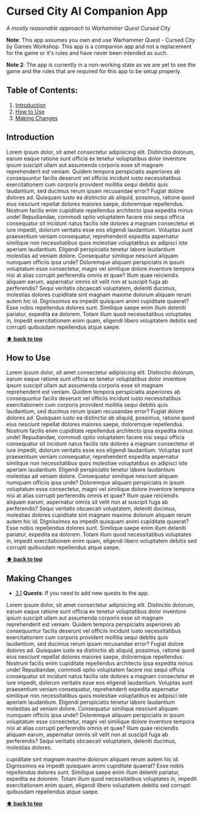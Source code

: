# Cursed City AI Companion App

_A mostly reasonable approach to Warhammer Quest Cursed City_

**Note**: This app assumes you own and use Warhammer Quest - Cursed City by Games Workshop. This app is a companion app and not a replacement for the game or it's rules and have never been intended as such.

**Note 2**: The app is currently in a non-working state as we are yet to see the game and the rules that are required for this app to be setup properly.

## Table of Contents:

1. [Introduction](#introduction)
1. [How to Use](#how-to-use)
1. [Making Changes](#making-changes)

## Introduction

Lorem ipsum dolor, sit amet consectetur adipisicing elit. Distinctio dolorum, earum eaque ratione sunt officia ex tenetur voluptatibus dolor inventore ipsum suscipit ullam aut assumenda corporis esse sit magnam reprehenderit est veniam. Quidem tempora perspiciatis asperiores ab consequuntur facilis deserunt vel officiis incidunt iusto necessitatibus exercitationem cum corporis provident mollitia sequi debitis quis laudantium, sed ducimus rerum ipsam recusandae error? Fugiat dolore dolores ad. Quisquam iusto ea distinctio ab aliquid, possimus, ratione quod eius nesciunt repellat dolores maiores saepe, doloremque repellendus. Nostrum facilis enim cupiditate repellendus architecto ipsa expedita minus unde! Repudiandae, commodi optio voluptatem facere nisi sequi officia consequatur sit incidunt natus facilis iste dolores a magnam consectetur et iure impedit, dolorum veritatis esse eos eligendi laudantium. Voluptas sunt praesentium veniam consequatur, reprehenderit expedita aspernatur similique non necessitatibus quos molestiae voluptatibus ex adipisci iste aperiam laudantium. Eligendi perspiciatis tenetur labore laudantium molestias ad veniam dolore. Consequatur similique nesciunt aliquam numquam officiis ipsa unde? Doloremque aliquam perspiciatis in ipsum voluptatum esse consectetur, magni vel similique dolore inventore tempora nisi at alias corrupti perferendis omnis et quae? Illum quae reiciendis aliquam earum, aspernatur omnis sit velit non at suscipit fuga ab perferendis? Sequi veritatis obcaecati voluptatem, deleniti ducimus, molestias dolores cupiditate sint magnam maxime dolorum aliquam rerum autem hic id. Dignissimos ea impedit quisquam animi cupiditate quaerat? Esse nobis repellendus dolores sunt. Similique saepe enim illum deleniti pariatur, expedita ea dolorem. Totam illum quod necessitatibus voluptates in, impedit exercitationem enim quam, eligendi libero voluptatem debitis sed corrupti quibusdam repellendus atque saepe.

**[⬆ back to top](#table-of-contents)**

## How to Use

Lorem ipsum dolor, sit amet consectetur adipisicing elit. Distinctio dolorum, earum eaque ratione sunt officia ex tenetur voluptatibus dolor inventore ipsum suscipit ullam aut assumenda corporis esse sit magnam reprehenderit est veniam. Quidem tempora perspiciatis asperiores ab consequuntur facilis deserunt vel officiis incidunt iusto necessitatibus exercitationem cum corporis provident mollitia sequi debitis quis laudantium, sed ducimus rerum ipsam recusandae error? Fugiat dolore dolores ad. Quisquam iusto ea distinctio ab aliquid, possimus, ratione quod eius nesciunt repellat dolores maiores saepe, doloremque repellendus. Nostrum facilis enim cupiditate repellendus architecto ipsa expedita minus unde! Repudiandae, commodi optio voluptatem facere nisi sequi officia consequatur sit incidunt natus facilis iste dolores a magnam consectetur et iure impedit, dolorum veritatis esse eos eligendi laudantium. Voluptas sunt praesentium veniam consequatur, reprehenderit expedita aspernatur similique non necessitatibus quos molestiae voluptatibus ex adipisci iste aperiam laudantium. Eligendi perspiciatis tenetur labore laudantium molestias ad veniam dolore. Consequatur similique nesciunt aliquam numquam officiis ipsa unde? Doloremque aliquam perspiciatis in ipsum voluptatum esse consectetur, magni vel similique dolore inventore tempora nisi at alias corrupti perferendis omnis et quae? Illum quae reiciendis aliquam earum, aspernatur omnis sit velit non at suscipit fuga ab perferendis? Sequi veritatis obcaecati voluptatem, deleniti ducimus, molestias dolores cupiditate sint magnam maxime dolorum aliquam rerum autem hic id. Dignissimos ea impedit quisquam animi cupiditate quaerat? Esse nobis repellendus dolores sunt. Similique saepe enim illum deleniti pariatur, expedita ea dolorem. Totam illum quod necessitatibus voluptates in, impedit exercitationem enim quam, eligendi libero voluptatem debitis sed corrupti quibusdam repellendus atque saepe.

**[⬆ back to top](#table-of-contents)**

## Making Changes

<a name="making--quests"></a><a name="3.1"></a>

- [3.1](#making--quests) **Quests**: If you need to add new quests to the app.

Lorem ipsum dolor, sit amet consectetur adipisicing elit. Distinctio dolorum, earum eaque ratione sunt officia ex tenetur voluptatibus dolor inventore ipsum suscipit ullam aut assumenda corporis esse sit magnam reprehenderit est veniam. Quidem tempora perspiciatis asperiores ab consequuntur facilis deserunt vel officiis incidunt iusto necessitatibus exercitationem cum corporis provident mollitia sequi debitis quis laudantium, sed ducimus rerum ipsam recusandae error? Fugiat dolore dolores ad. Quisquam iusto ea distinctio ab aliquid, possimus, ratione quod eius nesciunt repellat dolores maiores saepe, doloremque repellendus. Nostrum facilis enim cupiditate repellendus architecto ipsa expedita minus unde! Repudiandae, commodi optio voluptatem facere nisi sequi officia consequatur sit incidunt natus facilis iste dolores a magnam consectetur et iure impedit, dolorum veritatis esse eos eligendi laudantium. Voluptas sunt praesentium veniam consequatur, reprehenderit expedita aspernatur similique non necessitatibus quos molestiae voluptatibus ex adipisci iste aperiam laudantium. Eligendi perspiciatis tenetur labore laudantium molestias ad veniam dolore. Consequatur similique nesciunt aliquam numquam officiis ipsa unde? Doloremque aliquam perspiciatis in ipsum voluptatum esse consectetur, magni vel similique dolore inventore tempora nisi at alias corrupti perferendis omnis et quae? Illum quae reiciendis aliquam earum, aspernatur omnis sit velit non at suscipit fuga ab perferendis? Sequi veritatis obcaecati voluptatem, deleniti ducimus, molestias dolores.

cupiditate sint magnam maxime dolorum aliquam rerum autem hic id. Dignissimos ea impedit quisquam animi cupiditate quaerat? Esse nobis repellendus dolores sunt. Similique saepe enim illum deleniti pariatur, expedita ea dolorem. Totam illum quod necessitatibus voluptates in, impedit exercitationem enim quam, eligendi libero voluptatem debitis sed corrupti quibusdam repellendus atque saepe.

**[⬆ back to top](#table-of-contents)**
